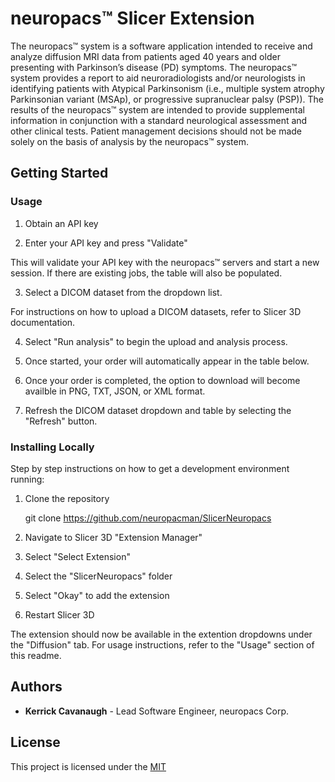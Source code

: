 # neuropacs™ Slicer Extension

The neuropacs™ system is a software application intended to receive and analyze
diffusion MRI data from patients aged 40 years and older presenting with Parkinson’s
disease (PD) symptoms. The neuropacs™ system provides a report to aid
neuroradiologists and/or neurologists in identifying patients with Atypical Parkinsonism
(i.e., multiple system atrophy Parkinsonian variant (MSAp), or progressive supranuclear
palsy (PSP)). The results of the neuropacs™ system are intended to provide
supplemental information in conjunction with a standard neurological assessment and
other clinical tests. Patient management decisions should not be made solely on the basis
of analysis by the neuropacs™ system.

<!-- ## Getting Started

These instructions will give you a copy of the project up and running on
your local machine for development and testing purposes. See deployment
for notes on deploying the project on a live system. -->

<!-- ### Prerequisites

Requirements for the software and other tools to build, test and push

- [Example 1](https://www.example.com)
- [Example 2](https://www.example.com) -->

## Getting Started

### Usage

1. Obtain an API key

2. Enter your API key and press "Validate"

This will validate your API key with the neuropacs™ servers and start a new session. If there are existing jobs, the table will also be populated.

3. Select a DICOM dataset from the dropdown list.

For instructions on how to upload a DICOM datasets, refer to Slicer 3D documentation.

4. Select "Run analysis" to begin the upload and analysis process.

5. Once started, your order will automatically appear in the table below.

6. Once your order is completed, the option to download will become availble in PNG, TXT, JSON, or XML format.

7. Refresh the DICOM dataset dropdown and table by selecting the "Refresh" button.

### Installing Locally

Step by step instructions on how to get a development environment running:

1. Clone the repository

   git clone https://github.com/neuropacman/SlicerNeuropacs

2. Navigate to Slicer 3D "Extension Manager"

3. Select "Select Extension"

4. Select the "SlicerNeuropacs" folder

5. Select "Okay" to add the extension

6. Restart Slicer 3D

The extension should now be available in the extention dropdowns under the "Diffusion" tab.
For usage instructions, refer to the "Usage" section of this readme.

## Authors

- **Kerrick Cavanaugh** - Lead Software Engineer, neuropacs Corp.

## License

This project is licensed under the [MIT](LICENSE.md)
